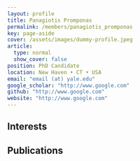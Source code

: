 ```yaml
---
layout: profile
title: Panagiotis Promponas
permalink: /members/panagiotis_promponas
key: page-aside
cover: /assets/images/dummy-profile.jpeg
article:
  type: normal
  show_cover: false
position: PhD Candidate
location: New Haven • CT • USA
email: "email (at) yale.edu"
google_scholar: "http://www.google.com"
github: "http://www.google.com"
website: "http://www.google.com"
---
```


## Interests

## Publications